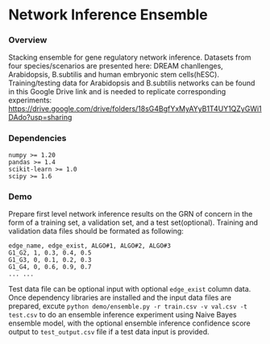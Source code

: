 # Network Inference Ensemble

### Overview
Stacking ensemble for gene regulatory network inference. Datasets from four species/scenarios are presented here: DREAM chanllenges, Arabidopsis, B.subtilis and human embryonic stem cells(hESC).
<br> 
Training/testing data for Arabidopsis and B.subtilis networks can be found in this Google Drive link and is needed to replicate corresponding experiments: 
<br> 
https://drive.google.com/drive/folders/18sG4BgfYxMyAYyB1T4UY1QZyGWi1DAdo?usp=sharing

### Dependencies
```
numpy >= 1.20
pandas >= 1.4
scikit-learn >= 1.0
scipy >= 1.6
```

### Demo
Prepare first level network inference results on the GRN of concern in the form of a training set, a validation set, and a test set(optional).
Training and validation data files should be formated as following:
```
edge_name, edge_exist, ALGO#1, ALGO#2, ALGO#3
G1_G2, 1, 0.3, 0.4, 0.5
G1_G3, 0, 0.1, 0.2, 0.3
G1_G4, 0, 0.6, 0.9, 0.7
... ...

```
Test data file can be optional input with optional ``edge_exist`` column data.
Once dependency libraries are installed and the input data files are prepared, excute ``python demo/ensemble.py -r train.csv -v val.csv -t test.csv`` to do an ensemble inference experiment using Naive Bayes ensemble model, with the optional ensemble inference confidence score output to ``test_output.csv`` file if a test data input is provided.
